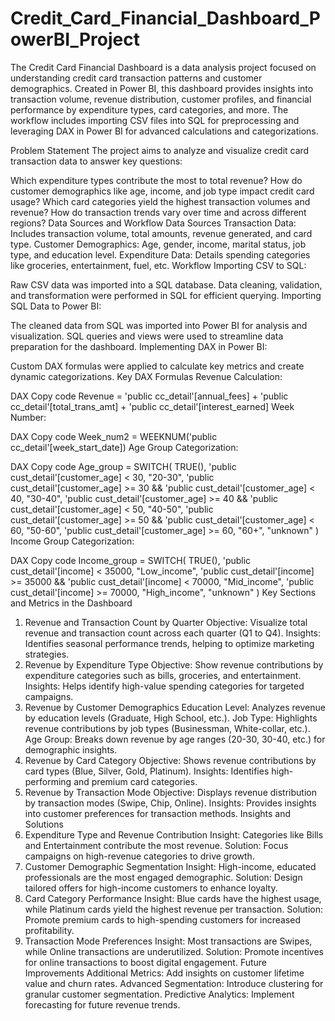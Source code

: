 # Credit_Card_Financial_Dashboard_PowerBI_Project
The Credit Card Financial Dashboard is a data analysis project focused on understanding credit card transaction patterns and customer demographics. Created in Power BI, this dashboard provides insights into transaction volume, revenue distribution, customer profiles, and financial performance by expenditure types, card categories, and more. The workflow includes importing CSV files into SQL for preprocessing and leveraging DAX in Power BI for advanced calculations and categorizations.

Problem Statement
The project aims to analyze and visualize credit card transaction data to answer key questions:

Which expenditure types contribute the most to total revenue?
How do customer demographics like age, income, and job type impact credit card usage?
Which card categories yield the highest transaction volumes and revenue?
How do transaction trends vary over time and across different regions?
Data Sources and Workflow
Data Sources
Transaction Data: Includes transaction volume, total amounts, revenue generated, and card type.
Customer Demographics: Age, gender, income, marital status, job type, and education level.
Expenditure Data: Details spending categories like groceries, entertainment, fuel, etc.
Workflow
Importing CSV to SQL:

Raw CSV data was imported into a SQL database.
Data cleaning, validation, and transformation were performed in SQL for efficient querying.
Importing SQL Data to Power BI:

The cleaned data from SQL was imported into Power BI for analysis and visualization.
SQL queries and views were used to streamline data preparation for the dashboard.
Implementing DAX in Power BI:

Custom DAX formulas were applied to calculate key metrics and create dynamic categorizations.
Key DAX Formulas
Revenue Calculation:

DAX
Copy code
Revenue = 'public cc_detail'[annual_fees] + 
          'public cc_detail'[total_trans_amt] + 
          'public cc_detail'[interest_earned]
Week Number:

DAX
Copy code
Week_num2 = WEEKNUM('public cc_detail'[week_start_date])
Age Group Categorization:

DAX
Copy code
Age_group = SWITCH(
    TRUE(),
    'public cust_detail'[customer_age] < 30, "20-30",
    'public cust_detail'[customer_age] >= 30 && 'public cust_detail'[customer_age] < 40, "30-40",
    'public cust_detail'[customer_age] >= 40 && 'public cust_detail'[customer_age] < 50, "40-50",
    'public cust_detail'[customer_age] >= 50 && 'public cust_detail'[customer_age] < 60, "50-60",
    'public cust_detail'[customer_age] >= 60, "60+",
    "unknown"
)
Income Group Categorization:

DAX
Copy code
Income_group = SWITCH(
    TRUE(),
    'public cust_detail'[income] < 35000, "Low_income",
    'public cust_detail'[income] >= 35000 && 'public cust_detail'[income] < 70000, "Mid_income",
    'public cust_detail'[income] >= 70000, "High_income",
    "unknown"
)
Key Sections and Metrics in the Dashboard
1. Revenue and Transaction Count by Quarter
Objective: Visualize total revenue and transaction count across each quarter (Q1 to Q4).
Insights: Identifies seasonal performance trends, helping to optimize marketing strategies.
2. Revenue by Expenditure Type
Objective: Show revenue contributions by expenditure categories such as bills, groceries, and entertainment.
Insights: Helps identify high-value spending categories for targeted campaigns.
3. Revenue by Customer Demographics
Education Level: Analyzes revenue by education levels (Graduate, High School, etc.).
Job Type: Highlights revenue contributions by job types (Businessman, White-collar, etc.).
Age Group: Breaks down revenue by age ranges (20-30, 30-40, etc.) for demographic insights.
4. Revenue by Card Category
Objective: Shows revenue contributions by card types (Blue, Silver, Gold, Platinum).
Insights: Identifies high-performing and premium card categories.
5. Revenue by Transaction Mode
Objective: Displays revenue distribution by transaction modes (Swipe, Chip, Online).
Insights: Provides insights into customer preferences for transaction methods.
Insights and Solutions
1. Expenditure Type and Revenue Contribution
Insight: Categories like Bills and Entertainment contribute the most revenue.
Solution: Focus campaigns on high-revenue categories to drive growth.
2. Customer Demographic Segmentation
Insight: High-income, educated professionals are the most engaged demographic.
Solution: Design tailored offers for high-income customers to enhance loyalty.
3. Card Category Performance
Insight: Blue cards have the highest usage, while Platinum cards yield the highest revenue per transaction.
Solution: Promote premium cards to high-spending customers for increased profitability.
4. Transaction Mode Preferences
Insight: Most transactions are Swipes, while Online transactions are underutilized.
Solution: Promote incentives for online transactions to boost digital engagement.
Future Improvements
Additional Metrics: Add insights on customer lifetime value and churn rates.
Advanced Segmentation: Introduce clustering for granular customer segmentation.
Predictive Analytics: Implement forecasting for future revenue trends.
